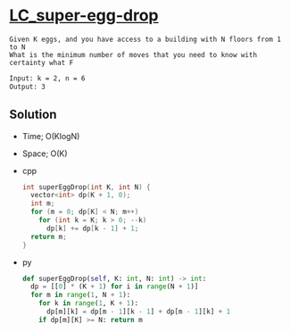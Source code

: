 # [LC_super-egg-drop](https://leetcode.com/problems/super-egg-drop)

```en
Given K eggs, and you have access to a building with N floors from 1 to N
What is the minimum number of moves that you need to know with certainty what F
```

```txt
Input: k = 2, n = 6
Output: 3
```

## Solution

* Time; O(KlogN)
* Space; O(K)

* cpp

  ```cpp
  int superEggDrop(int K, int N) {
    vector<int> dp(K + 1, 0);
    int m;
    for (m = 0; dp[K] < N; m++)
      for (int k = K; k > 0; --k)
        dp[k] += dp[k - 1] + 1;
    return m;
  }
  ```

* py

  ```py
  def superEggDrop(self, K: int, N: int) -> int:
    dp = [[0] * (K + 1) for i in range(N + 1)]
    for m in range(1, N + 1):
      for k in range(1, K + 1):
        dp[m][k] = dp[m - 1][k - 1] + dp[m - 1][k] + 1
      if dp[m][K] >= N: return m
  ```
